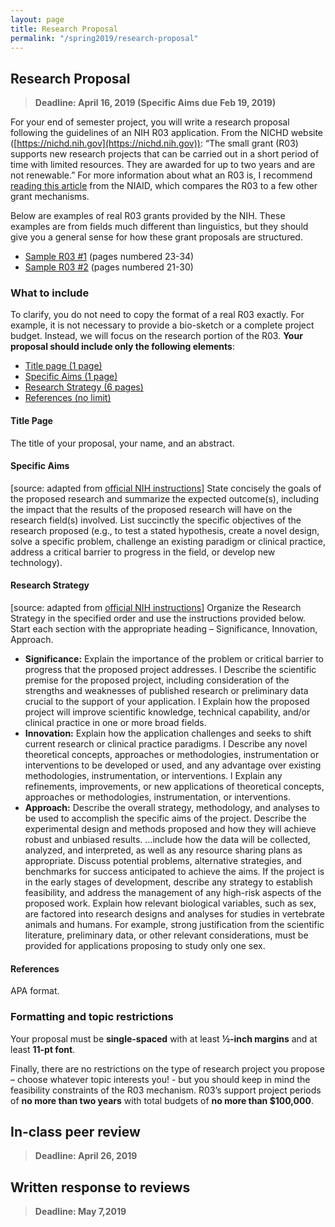 ```yaml
---
layout: page
title: Research Proposal
permalink: "/spring2019/research-proposal"
---
```


## Research Proposal

> **Deadline: April 16, 2019 (Specific Aims due Feb 19, 2019)**

For your end of semester project, you will write a research proposal following the guidelines of an NIH R03 application. From the NICHD website ([https://nichd.nih.gov](https://nichd.nih.gov)): “The small grant (R03) supports new research projects that can be carried out in a short period of time with limited resources.  They are awarded for up to two years and are not renewable.”  For more information about what an R03 is, I recommend [reading this article](https://www.niaid.nih.gov/grants-contracts/research-project-grants) from the NIAID, which compares the R03 to a few other grant mechanisms.

Below are examples of real R03 grants provided by the NIH.  These examples are from fields much different than linguistics, but they should give you a general sense for how these grant proposals are structured.

* [Sample R03 #1](https://www.niaid.nih.gov/sites/default/files/1r03ai111416-01_karplus_sample_app.pdf) (pages numbered 23-34)
* [Sample R03 #2](https://www.niaid.nih.gov/sites/default/files/1r03ai111015-01_rappleye_full.pdf) (pages numbered 21-30)

### What to include
To clarify, you do not need to copy the format of a real R03 exactly.  For example, it is not necessary to provide a bio-sketch or a complete project budget.  Instead, we will focus on the research portion of the R03.  **Your proposal should include only the following elements**:

* [Title page (1 page)](#title-page)
* [Specific Aims (1 page)](#specific-aims)
* [Research Strategy (6 pages)](#research-strategy)
* [References (no limit)](#references)

#### Title Page
The title of your proposal, your name, and an abstract. 

#### Specific Aims
[source: adapted from [official NIH instructions](https://grants.nih.gov/grants/how-to-apply-application-guide/forms-d/research-forms-d.pdf)] State concisely the goals of the proposed research and summarize the expected outcome(s), including the impact that the results of the proposed research will have on the research field(s) involved. List succinctly the specific objectives of the research proposed (e.g., to test a stated hypothesis, create a novel design, solve a specific problem, challenge an existing paradigm or clinical practice, address a critical barrier to progress in the field, or develop new technology).  

#### Research Strategy
[source: adapted from [official NIH instructions](https://grants.nih.gov/grants/how-to-apply-application-guide/forms-d/research-forms-d.pdf)] Organize the Research Strategy in the specified order and use the instructions provided below. Start each section with the appropriate heading – Significance, Innovation, Approach.    
* **Significance:** Explain the importance of the problem or critical barrier to progress that the proposed project addresses. l Describe the scientific premise for the proposed project, including consideration of the strengths and weaknesses of published research or preliminary data crucial to the support of your application. l Explain how the proposed project will improve scientific knowledge, technical capability, and/or clinical practice in one or more broad fields.
* **Innovation:** Explain how the application challenges and seeks to shift current research or clinical practice paradigms. l Describe any novel theoretical concepts, approaches or methodologies, instrumentation or interventions to be developed or used, and any advantage over existing methodologies, instrumentation, or interventions. l Explain any refinements, improvements, or new applications of theoretical concepts, approaches or methodologies, instrumentation, or interventions.
* **Approach:** Describe the overall strategy, methodology, and analyses to be used to accomplish the specific aims of the project. Describe the experimental design and methods proposed  and how they will achieve robust and unbiased results. …include how the data will be collected, analyzed, and interpreted, as well as any resource sharing plans as appropriate.  Discuss potential problems, alternative strategies, and benchmarks for success anticipated to achieve the aims.  If the project is in the early stages of development, describe any strategy to establish feasibility, and address the management of any high-risk aspects of the proposed work. Explain how relevant biological variables, such as sex, are factored into research designs and analyses for studies in vertebrate animals and humans. For example, strong justification from the scientific literature, preliminary data, or other relevant considerations, must be provided for applications proposing to study only one sex.

#### References
APA format.

###  Formatting and topic restrictions
Your proposal must be **single-spaced** with at least **½-inch margins** and at least **11-pt font**.

Finally, there are no restrictions on the type of research project you propose – choose whatever topic interests you! - but you should keep in mind the feasibility constraints of the R03 mechanism.  R03’s support project periods of **no more than two years** with total budgets of **no more than $100,000**.

## In-class peer review

> **Deadline: April 26, 2019**

## Written response to reviews

> **Deadline: May 7,2019**
<!--stackedit_data:
eyJoaXN0b3J5IjpbMTQxMDkzMDEwNSwxMDM4NTY2ODIwLC0xND
k3MjI0ODM3LC01NTczODU5NDIsMTA1MzM5MjYwMCwtODIzOTEz
NjYsLTIxMzk5MTUxNiwxNzIxMjk5MTZdfQ==
-->